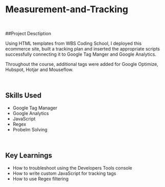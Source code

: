 # Measurement-and-Tracking

$~~~~~~~~~~$

##Project Desctiption

Using HTML templates from WBS Coding School, I deployed this ecommerce site, built a tracking plan and inserted the appropriate scripts successfully connecting it to Google Tag Manger and Google Analytics.

Throughout the course, additional tags were added for Google Optimize, Hubspot, Hotjar and Mouseflow.

$~~~~~~~~~~$

## Skills Used
- Google Tag Manager
- Google Analytics
- JavaScript
- Regex
- Probelm Solving

$~~~~~~~~~~$

## Key Learnings

- How to troubleshoot using the Developers Tools console
- How to write custom JavaScript for tracking tags
- How to use Regex filtering
   

